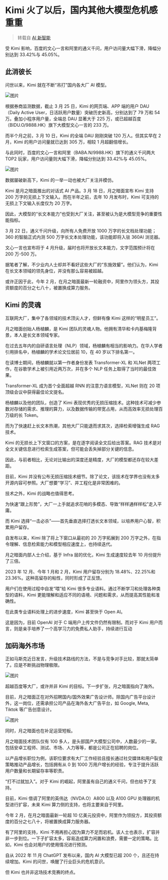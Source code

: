 # Kimi 火了以后，国内其他大模型危机感重重

> 转载自 [AI 新智能](https://mp.weixin.qq.com/s/NzynvwHkikXAyKsyljRJGg)

受 Kimi 影响，百度的文心一言和阿里的通义千问，用户访问量大幅下滑，降幅分别达到 33.42%与 45.05%。

## 此消彼长

问世以来，Kimi 就在不断“吊打”国内各大厂 AI 模型。

![图片](../images/after01.png)

根据券商监测数据，截止 3 月 25 日，Kimi 的网页端、APP 端的用户 DAU（Daily Active User，日活跃用户数量）突破历史新高，分别达到了 79 万和 54 万。叠加小程序用户量，全端总 DAU 显著大于 225 万，或已超越百度（BIDU.O/9888.HK）旗下大模型文心一言的 233 万。

而半个月之前，3 月 10 日，Kimi 的全端 DAU 刚刚突破 120 万人。但其实早在 2 月，Kimi 的用户访问量就已达到 305 万，相较 1 月超翻倍增长。

与此同时，百度的文心一言和阿里（BABA.N/9988.HK）旗下的通义千问两大 TOP2 玩家，用户访问量则大幅下滑，降幅分别达到 33.42%与 45.05%。

![图片](../images/after02.png)

数据屡破新高下，Kimi 的一举一动也被大厂关注并模仿。

Kimi 是月之暗面推出的对话式 AI 产品。3 月 18 日，月之暗面宣布 Kimi 支持 200 万字的无损上下文输入。而在半年之前，去年 10 月发布时，Kimi 可支持的无损上下文输入长度仅为 20 万字。

因此，大模型的“长文本能力”也受到大厂关注，甚至被认为是大模型竞争的重要性能指标。

3 月 22 日，通义千问升级，向所有人免费开放 1000 万字的长文档处理功能；360 的智脑正式内测 500 万字长文本处理功能，该功能即将入驻 360AI 浏览器。

文心一言也宣布将于 4 月升级，届时也将开放长文本能力，文字范围预计将在 200 万-500 万。

据笔者了解，不少业内人士却并不看好这些大厂的“东施效颦”。他们认为，Kimi 在长文本领域的领先身位，并没有那么容易被超越。

或许正因于此，今年 2 月，在月之暗面最新一轮融资中，阿里作为领头方，其投资额度的百分之七八十，被置换成算力服务。

## Kimi 的灵魂

互联网大厂，集中了各领域的技术顶尖人才，但鲜有像 Kimi 这样的“明星员工”。

月之暗面创始人杨植麟，是 Kimi 团队的灵魂人物。他拥有清华和卡内基梅隆背景，本人是长文本领域专家。

在过去五年内的自研语言处理（NLP）领域，杨植麟有相当的影响力。在华人学者引用排名中，杨植麟的学术论文位居前 10，在 40 岁以下排名第一。

在读博士期间，杨植麟就以第一作者身份发表 Transformer-XL 和 XLNet 两项工作，在谷歌学术上被引用近两万次，并在多个 NLP 任务上取得了当时的最佳效果。

Transformer-XL 成为首个全面超越 RNN 的注意力语言模型，XLNet 则在 20 项顶级会议中获得最佳论文提名。

杨植麟以及他的团队，创造了 Kimi 表现优秀的无损压缩技术。这种技术可减少参数对存储的需求、推理的算力，以及数据传输的带宽占用，从而高效率无损处理百万级的长 Token。

而为了快速赶上长文本热潮，其他大厂只能退而求其次，选择检索增强生成 RAG 技术。

Kimi 的无损长上下文窗口的方案，是在逐字阅读全文后给出答案。RAG 技术是对全文关键信息进行检索生成答案，但可能会丢失掉部分关键的信息。

因此，与前者相比，无论对比输出的深度还是精度，大厂的模型都还存在较大差距。

目前，Kimi 并没有公布无损压缩技术细节。除了论文，该技术在学界也没有太多开源内容可参照。大厂想要“学习”、并工程化是非常困难的。

技术之外，Kimi 的战略也值得思考。

为快速“跟上形势”，大厂一上手就追求花哨的多模态、导致“样样通样样松”走入平庸。

而 Kimi 选择“一击必杀”——首先垂直选择打透长文本领域，以培养用户心智，积累用户留存。

自发布以来，Kimi 除了将上下窗口从最初的 20 万字拓展到 200 万字之外，在指令理解、信息检索能力和模型相应速度上，也持续迭代。

月之暗面内部人士介绍，基于 Infra 层的优化，Kimi 生成速度较去年 10 月份提升了三倍。

2023 年 12 月、今年 1 月和 2 月，Kimi 用户留存分别为 18.48%、22.25%和 23.36%。这种高留存的粘性，同时形成了正反馈。

用户们在使用过程中自发“喂”给 Kimi 很多专业语料。通过不断学习和处理各种类型的语料，Kimi 更能理解和适应不同的语境、问题和需求，从而提高其性能和准确性。

在此类专业语料处理上的进步速度，Kimi 甚至快于 Open AI。

这是因为，目前 OpenAI 对于 C 端用户上传文件仍然有限制。而对于 Kimi 用户而言，则是亲手培养了一个高学习力的免费私人助手，持续进行互动

## 加码海外市场

正如马斯克近日发言，升级技术路线的方法，不是与竞争对手比较，那就太简单了。应是不断挑战物理极限。

![图片](../images/after03.png)

超越百度等大厂，或许并非 Kimi 的目标。下一步扩张，月之暗面指向了海外。

目前，月之暗面正在对外招聘国内/国外效果广告设计师。除国内广告平台设计外，这一岗位，还需承担公司产品在海外各大广告平台，如 Google, Meta, Tiktok 等广告创意设计。

![图片](../images/after04.png)

同时，月之暗面也在补足运营短板。

月之暗面技术团队仅有 100 多人，是头部国产大模型公司中，人数最少的一家。包括安卓工程师、测试、市场、人力等等，都是公司正在招聘的岗位。

以产品增长职位为例，该职位要求有大厂工作经验且擅长通过社交媒体和用户裂变策略推动产品增长，包括拥有从 0 到 1000 万用户增长的经验，专注于提升活跃用户数量和长期留存率等职责。

“打不过就加入”。对于 Kimi 的崛起，阿里虽有自己的通义千问，但也给予了支持。

目前，Kimi 借调了阿里的英伟达（NVDA.O）A800 以及 A100 GPU 处理器的机型进行扩容，未来 Kimi 算力侧的支持，也将主要来自于阿里。

今年 2 月，在月之暗面最新一轮超 10 亿美元投资中，阿里作为领投方，其投资额度的百分之七八十，将被置换成算力服务器。

有了阿里的支持，Kimi 不用再担心因为算力不足而宕机。该人士也表示，扩容并非一步到位。一下子扩容太多，容易造成算力闲置和浪费，需要一定的策略。比如，Kimi 也会对用户的使用情况进行预测。

自从 2022 年 11 月 ChatGPT 发布以来，国内 AI 大模型已超 200 个，且还在持续增加。Kimi 的问世，唤醒了行业巨头的危机意识。

但 Kimi 也并非这场技术竞赛的终点。

